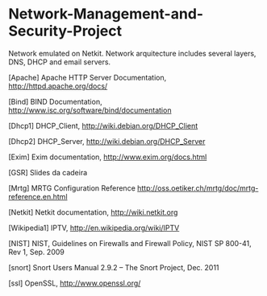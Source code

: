 # Network-Management-and-Security-Project

Network emulated on Netkit. 	Network arquitecture includes several layers, DNS, DHCP and email servers.


[Apache]	Apache	HTTP	Server	Documentation,	http://httpd.apache.org/docs/ 

[Bind]	BIND	Documentation,	http://www.isc.org/software/bind/documentation

[Dhcp1]	DHCP_Client,	http://wiki.debian.org/DHCP_Client

[Dhcp2]	DHCP_Server,	http://wiki.debian.org/DHCP_Server

[Exim]	Exim	documentation,	http://www.exim.org/docs.html

[GSR]	Slides	da	cadeira

[Mrtg]	MRTG	Configuration	Reference	http://oss.oetiker.ch/mrtg/doc/mrtg-reference.en.html

[Netkit]	Netkit	documentation,	http://wiki.netkit.org

[Wikipedia1]	IPTV,	http://en.wikipedia.org/wiki/IPTV

[NIST]	NIST,	Guidelines	on	Firewalls	and	Firewall	Policy,	NIST	SP	800-41,	Rev	1,	Sep.	2009

[snort]	Snort	Users	Manual	2.9.2	– The	Snort	Project,	Dec.	2011

[ssl]	OpenSSL,	http://www.openssl.org/


